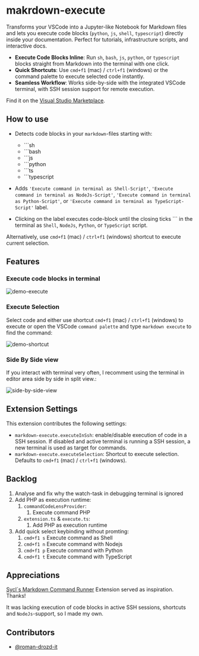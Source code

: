 # makrdown-execute

Transforms your VSCode into a Jupyter-like Notebook for Markdown files and lets you execute code blocks (`python`, `js`, `shell`, `typescript`) directly inside your documentation. Perfect for tutorials, infrastructure scripts, and interactive docs.

- **Execute Code Blocks Inline**: Run `sh`, `bash`, `js`, `python`, or `typescript` blocks straight from Markdown into the terminal with one click.
- **Quick Shortcuts**: Use `cmd+f1` (mac) / `ctrl+f1` (windows) or the command palette to execute selected code instantly.
- **Seamless Workflow**: Works side-by-side with the integrated VSCode terminal, with SSH session support for remote execution.  

Find it on the [Visual Studio Marketplace](https://marketplace.visualstudio.com/items?itemName=hanskre.markdown-execute).

## How to use

- Detects code blocks in your `markdown`-files starting with:

  - \`\`\`sh
  - \`\`\`bash
  - \`\`\`js
  - \`\`\`python
  - \`\`\`ts
  - \`\`\`typescript

- Adds `'Execute command in terminal as Shell-Script'`, `'Execute command in terminal as NodeJs-Script'`, `'Execute command in terminal as Python-Script'`, or `'Execute command in terminal as TypeScript-Script'` label.
- Clicking on the label executes code-block until the closing ticks \`\`\` in the terminal as `Shell`, `NodeJs`, `Python`, or `TypeScript` script.

Alternatively, use `cmd+f1` (mac) / `ctrl+f1` (windows) shortcut to execute current selection.

## Features

### Execute code blocks in terminal

![demo-execute](images/demo-execute.gif)

### Execute Selection

Select code and either use shortcut `cmd+f1` (mac) / `ctrl+f1` (windows) to execute or open the VSCode `command palette` and type `markdown execute` to find the command:

![demo-shortcut](images/demo-shortcut.gif)

### Side By Side view

If you interact with terminal very often, I recomment using the terminal in editor area side by side in split view.:

![side-by-side-view](images/side-by-side.png)

## Extension Settings

This extension contributes the following settings:

- `markdown-execute.executeInSsh`: enable/disable execution of code in a SSH session. If disabled and active terminal is running a SSH session, a new terminal is used as target for commands.
- `markdown-execute.executeSelection`: Shortcut to execute selection. Defaults to `cmd+f1` (mac) / `ctrl+f1` (windows).

## Backlog

1. Analyse and fix why the watch-task in debugging terminal is ignored
2. Add PHP as execution runtime:
   1. `commandCodeLensProvider`:
      1. Execute command PHP
   2. `extension.ts` & `execute.ts`:
      1. Add PHP as execution runtime
3. Add quick select keybinding without promting:
   1. `cmd+f1 s` Execute command as Shell
   2. `cmd+f1 n` Execute command with Nodejs
   3. `cmd+f1 p` Execute command with Python
   4. `cmd+f1 t` Execute command with TypeScript

## Appreciations

[Sycl´s Markdown Command Runner](https://marketplace.visualstudio.com/items?itemName=Sycl.markdown-command-runner) Extension served as inspiration. Thanks!

It was lacking execution of code blocks in active SSH sessions, shortcuts and `NodeJs`-support, so I made my own.

## Contributors

- [@roman-drozd-it](https://github.com/roman-drozd-it)
